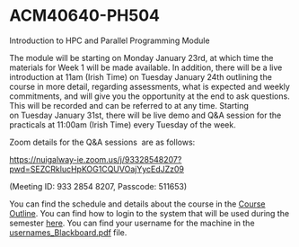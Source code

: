 # ACM40640-PH504
Introduction to HPC and Parallel Programming Module

The module will be starting on Monday January 23rd, at which time the materials for Week 1 will be made available. In addition, there will be a live introduction at 11am (Irish Time) on Tuesday January 24th outlining the course in more detail, regarding assessments, what is expected and weekly commitments, and will give you the opportunity at the end to ask questions. This will be recorded and can be referred to at any time. Starting on Tuesday January 31st, there will be live demo and Q&A session for the practicals at 11:00am (Irish Time) every Tuesday of the week.

Zoom details for the Q&A sessions  are as follows:

https://nuigalway-ie.zoom.us/j/93328548207?pwd=SEZCRklucHpKOG1CQUVOajYycEdJZz09

(Meeting ID: 933 2854 8207, Passcode: 511653)

You can find the schedule and details about the course in the [Course Outline](Course_Outline_Jan23.pdf). You can find how to login to the system that will be used during the semester [here](https://media.heanet.ie/page/56a6eb1c564d429fade36e0d66e828a1). You can find your username for the machine in the [usernames_Blackboard.pdf](usernames_Blackboard.pdf) file.
